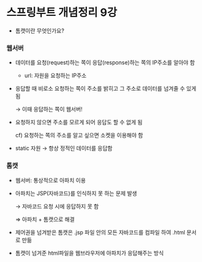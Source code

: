 # 스프링부트 개념정리 9강

- 톰캣이란 무엇인가요?

### 웹서버

- 데이터를 요청(request)하는 쪽이 응답(response)하는 쪽의 IP주소를 알아야 함
    - url: 자원을 요청하는 IP주소
- 응답할 때 비로소 요청하는 쪽이 주소를 밝히고 그 주소로 데이터를 넘겨줄 수 있게 됨
    
    → 이때 응답하는 쪽이 웹서버!
    
- 요청하지 않으면 주소를 모르게 되어 응답도 할 수 없게 됨
    
    cf) 요청하는 쪽의 주소를 알고 싶으면 소켓을 이용해야 함
    
- static 자원 → 항상 정적인 데이터를 응답함

### 톰캣

- 웹서버: 통상적으로 아파치 이용
- 아파치는 JSP(자바코드)를 인식하지 못 하는 문제 발생
    
    → 자바코드 요청 시에 응답하지 못 함
    
    ⇒ 아파치 + 톰캣으로 해결
    
- 제어권을 넘겨받은 톰캣은 .jsp 파일 안의 모든 자바코드를 컴파일 하여 .html 문서로 만듦
- 톰캣이 넘겨준 html파일을 웹브라우저에 아파치가 응답해주는 방식